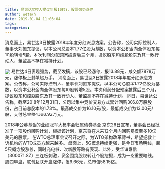 ```yaml
---
title: 易世达实控人提议年报10转5，股票强势涨停
author: wetech
date: 2019-01-04 11:03:04
tags: 
categories: 
---
```

消息面上，易世达3日披露2018年年度分红派息方案。公告称，公司实际控制人、董事长刘振东提议，以本公司总股本1.77亿股为基数，以资本公积金向全体股东每10股转增5股。本次利润分配预案披露后三个月，提议股东和控股股东及其一致行动人、董监高不存在减持计划。
<!-- more -->
<img align="center" border="0" src="https://imgcdn.yicai.com/uppics/images/2019/01/75433d743df436fd27853c9cdea295c1.jpg" />
易世达4日表现强势，截至发稿，该股已经涨停，报13.88元，成交额7878万元，涨停板上封单超万手。
消息面上，易世达3日披露2018年年度分红派息方案。公告称，公司实际控制人、董事长刘振东提议，以本公司总股本1.77亿股为基数，以资本公积金向全体股东每10股转增5股。本次利润分配预案披露后三个月，提议股东和控股股东及其一致行动人、董监高不存在减持计划。
同日，易世达公告称，截至2018年12月31日，公司以集中竞价交易方式累计回购306.8万股股份，占目前总股本的1.73%。最高成交价为16.10元/股，最低成交价为13.00元/股，支付总金额4398.92万元。
 
 
2018年公募基金的业绩冠军大概率会归属债券基金
京东26日宣布，董事会已经批准了一项股份回购计划，根据该计划，京东将在未来12个月内回购规模至多10亿美元的股票。
在WTO总理事会议召开之际，为WTO架构改革背书，希望拯救上诉机构的WTO成员方越来越多。
盘面上，5G概念持续走强，是今日市场明线，超5只概念股涨停，同时充电桩、次新股等略有表现。此外，受华谊嘉信（300071.SZ）三连板刺激，资金围绕股权转让个股挖掘，成为一条重要暗线。
周四早盘，联创互联开盘涨停，报9.66元，总市值58.15亿。
